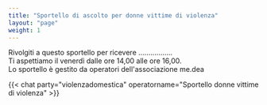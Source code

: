 ```yaml
---
title: "Sportello di ascolto per donne vittime di violenza"
layout: "page"
weight: 1
---
```


Rivolgiti a questo sportello per ricevere .................  
Ti aspettiamo il venerdì dalle ore 14,00 alle ore 16,00.  
Lo sportello è gestito da operatori dell'associazione me.dea  

{{< chat party="violenzadomestica" operatorname="Sportello donne vittime di violenza" >}}
